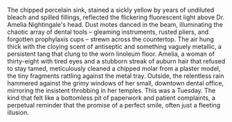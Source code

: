 The chipped porcelain sink, stained a sickly yellow by years of undiluted bleach and spilled fillings, reflected the flickering fluorescent light above Dr. Amelia Nightingale's head.  Dust motes danced in the beam, illuminating the chaotic array of dental tools – gleaming instruments, rusted pliers, and forgotten prophylaxis cups – strewn across the countertop.  The air hung thick with the cloying scent of antiseptic and something vaguely metallic, a persistent tang that clung to the worn linoleum floor.  Amelia, a woman of thirty-eight with tired eyes and a stubborn streak of auburn hair that refused to stay tamed, meticulously cleaned a chipped molar from a plaster model, the tiny fragments rattling against the metal tray.  Outside, the relentless rain hammered against the grimy windows of her small, downtown dental office, mirroring the insistent throbbing in her temples.  This was a Tuesday.  The kind that felt like a bottomless pit of paperwork and patient complaints, a perpetual reminder that the promise of a perfect smile, often just a fleeting illusion.
